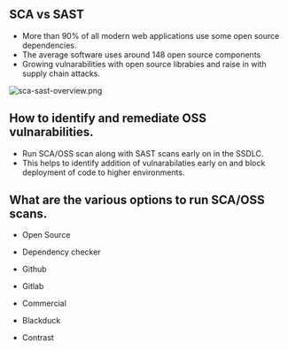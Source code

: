 ## SCA vs SAST
- More than 90% of all modern web applications use some open source dependencies.
- The average software uses around 148 open source components
- Growing vulnarabilities with open source librabies and raise in with supply chain attacks.

![sca-sast-overview.png]({{site.baseurl}}/static/sca-sast-overview.png)

## How to identify and remediate OSS vulnarabilities.
- Run SCA/OSS scan along with SAST scans early on in the SSDLC.
- This helps to identify addition of vulnarabilaties early on and block deployment of code to higher environments.

## What are the various options to run SCA/OSS scans.
 - Open Source
  - Dependency checker
  - Github
  - Gitlab
    
 - Commercial
  - Blackduck
  - Contrast




